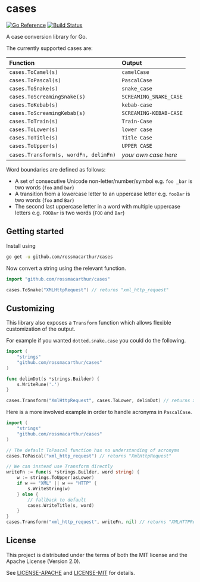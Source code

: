 # cases

[![Go Reference](https://pkg.go.dev/badge/rossmacarthur/cases/format.svg)](https://pkg.go.dev/github.com/rossmacarthur/cases)
[![Build Status](https://img.shields.io/github/actions/workflow/status/rossmacarthur/cases/build.yaml?branch=trunk)](https://github.com/rossmacarthur/cases/actions/workflows/build.yaml)

A case conversion library for Go.

The currently supported cases are:

| Function                              | Output                 |
| :------------------------------------ | :--------------------- |
| `cases.ToCamel(s)`                    | `camelCase`            |
| `cases.ToPascal(s)`                   | `PascalCase`           |
| `cases.ToSnake(s)`                    | `snake_case`           |
| `cases.ToScreamingSnake(s)`           | `SCREAMING_SNAKE_CASE` |
| `cases.ToKebab(s)`                    | `kebab-case`           |
| `cases.ToScreamingKebab(s)`           | `SCREAMING-KEBAB-CASE` |
| `cases.ToTrain(s)`                    | `Train-Case`           |
| `cases.ToLower(s)`                    | `lower case`           |
| `cases.ToTitle(s)`                    | `Title Case`           |
| `cases.ToUpper(s)`                    | `UPPER CASE`           |
| `cases.Transform(s, wordFn, delimFn)` | *your own case here*   |

Word boundaries are defined as follows:
- A set of consecutive Unicode non-letter/number/symbol e.g. `foo _bar` is two
  words (`foo` and `bar`)
- A transition from a lowercase letter to an uppercase letter e.g. `fooBar` is
  two words (`foo` and `Bar`)
- The second last uppercase letter in a word with multiple uppercase letters
  e.g. `FOOBar` is two words (`FOO` and `Bar`)

## Getting started

Install using

```sh
go get -u github.com/rossmacarthur/cases
```

Now convert a string using the relevant function.

```go
import "github.com/rossmacarthur/cases"

cases.ToSnake("XMLHttpRequest") // returns "xml_http_request"
```

## Customizing

This library also exposes a `Transform` function which allows flexible
customization of the output.

For example if you wanted `dotted.snake.case` you could do the following.

```go
import (
    "strings"
    "github.com/rossmacarthur/cases"
)

func delimDot(s *strings.Builder) {
    s.WriteRune('.')
}

cases.Transform("XmlHttpRequest", cases.ToLower, delimDot) // returns xml.http.request
```

Here is a more involved example in order to handle acronyms in `PascalCase`.

```go
import (
    "strings"
    "github.com/rossmacarthur/cases"
)

// The default ToPascal function has no understanding of acronyms
cases.ToPascal("xml_http_request") // returns "XmlHttpRequest"

// We can instead use Transform directly
writeFn := func(s *strings.Builder, word string) {
    w := strings.ToUpper(asLower)
    if w == "XML" || w == "HTTP" {
        s.WriteString(w)
    } else {
        // fallback to default
        cases.WriteTitle(s, word)
    }
}
cases.Transform("xml_http_request", writeFn, nil) // returns "XMLHTTPRequest"
```

## License

This project is distributed under the terms of both the MIT license and the
Apache License (Version 2.0).

See [LICENSE-APACHE](LICENSE-APACHE) and [LICENSE-MIT](LICENSE-MIT) for details.
